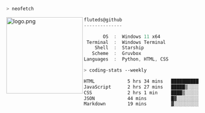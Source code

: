 ```zsh
> neofetch
```

<!--img align="left" src="https://github.com/fluteds.png" alt="logo.png" width="200"/>-->
<img align="left" src="https://external-content.duckduckgo.com/iu/?u=https%3A%2F%2F78.media.tumblr.com%2F975fca5f82161b190efdcaa05ffbd4ec%2Ftumblr_p6q6m9TJF01x3p3jmo1_500.png&f=1&nofb=1" alt="logo.png" width="200"/>

```csharp
fluteds@github
--------------

       OS  :  Windows 11 x64
 Terminal  :  Windows Terminal
    Shell  :  Starship
   Scheme  :  Gruvbox
Languages  :  Python, HTML, CSS
```

```zsh
> coding-stats --weekly
```

<!--START_SECTION:waka-->

```txt
HTML            5 hrs 34 mins   ███████████▓░░░░░░░░░░░░░   47.27 %
JavaScript      2 hrs 27 mins   █████▒░░░░░░░░░░░░░░░░░░░   20.79 %
CSS             2 hrs 1 min     ████▒░░░░░░░░░░░░░░░░░░░░   17.11 %
JSON            44 mins         █▓░░░░░░░░░░░░░░░░░░░░░░░   06.24 %
Markdown        19 mins         ▓░░░░░░░░░░░░░░░░░░░░░░░░   02.75 %
```

<!--END_SECTION:waka-->
